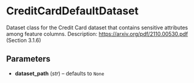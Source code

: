 # CreditCardDefaultDataset

Dataset class for the Credit Card dataset that contains sensitive attributes among feature columns. Description: https://arxiv.org/pdf/2110.00530.pdf (Section 3.1.6)



## Parameters

- **dataset_path** (*str*) – defaults to `None`

